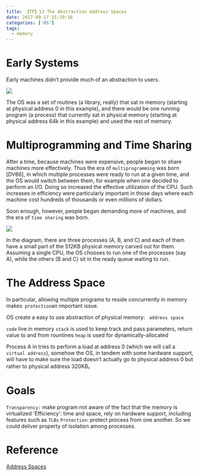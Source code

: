 ```yaml
---
title: 【TP】13 The Abstraction Address Spaces
date: 2017-09-17 15:39:18
categories: ['OS']
tags:
  - memory
---
```


# Early Systems
Early machines didn’t provide much of an abstraction to users.

![][1]

The OS was a set of routines (a library, really) that sat in memory (starting at physical address 0 in this example), and there would be one running program (a process) that currently sat in physical memory (starting at physical address 64k in this example) and used the rest of memory.

# Multiprogramming and Time Sharing
After a time, because machines were expensive, people began to share machines more effectively. Thus the era of `multiprogramming` was born [DV66], in which multiple processes were ready to run at a given time, and the OS would switch between them, for example when one decided to perform an I/O. Doing so increased the effective utilization of the CPU. Such increases in efficiency were particularly important in those days where each machine cost hundreds of thousands or even millions of dollars.

Soon enough, however, people began demanding more of machines, and the era of `time sharing` was born.

![][2]

In the diagram, there are three processes (A, B, and C) and each of them have a small part of the 512KB physical memory carved out for them. Assuming a single CPU, the OS chooses to run one of the processes (say A), while the others (B and C) sit in the ready queue waiting to run.

# The Address Space
In particular, allowing multiple programs to reside concurrently in memory makes` protection`an important issue.

OS create a easy to use abstraction of physical memory: ` address space`

`code` live in memory
`stack` is used to keep track and pass parameters, return value to and from rountines
`heap` is used for dynamically-allocated

Process A in tries to perform a load at address 0 (which we will call a `virtual address`), somehow the OS, in tandem with some hardware support, will have to make sure the load doesn’t actually go to physical address 0 but rather to physical address 320KB。

# Goals
`Transparency:` make program not aware of the fact that the memory is virtualized
'Efficiency': time and space, rely on hardware support, including features such as `TLBs`
`Protection`: protect process from one another. So we could deliver property of isolation among processes.

[1]: Selection_001.png
[2]: Selection_002.png

# Reference
[Address Spaces](http://pages.cs.wisc.edu/~remzi/OSTEP/vm-intro.pdf)
